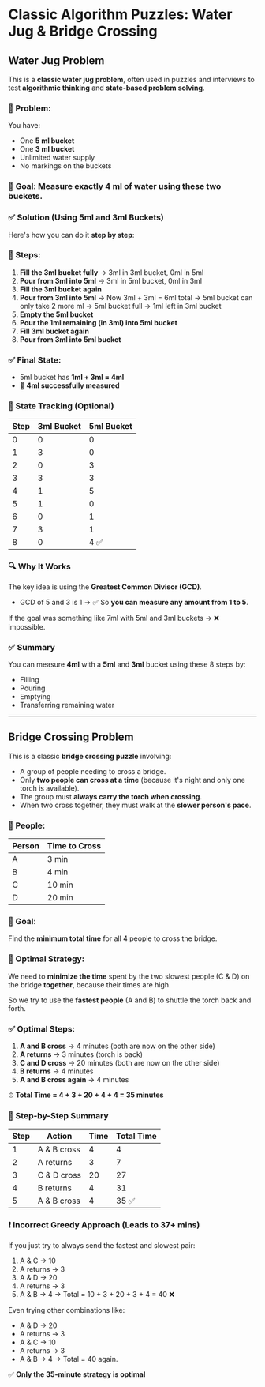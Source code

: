 # Classic Algorithm Puzzles: Water Jug & Bridge Crossing

## Water Jug Problem

This is a **classic water jug problem**, often used in puzzles and interviews to test **algorithmic thinking** and **state-based problem solving**.

### 🧠 Problem:

You have:
* One **5 ml bucket**
* One **3 ml bucket**
* Unlimited water supply
* No markings on the buckets

### 🎯 **Goal**: Measure exactly **4 ml** of water using these two buckets.

### ✅ Solution (Using 5ml and 3ml Buckets)

Here's how you can do it **step by step**:

### 🔢 Steps:

1. **Fill the 3ml bucket fully** → 3ml in 3ml bucket, 0ml in 5ml
2. **Pour from 3ml into 5ml** → 3ml in 5ml bucket, 0ml in 3ml
3. **Fill the 3ml bucket again**
4. **Pour from 3ml into 5ml** → Now 3ml + 3ml = 6ml total → 5ml bucket can only take 2 more ml → 5ml bucket full → 1ml left in 3ml bucket
5. **Empty the 5ml bucket**
6. **Pour the 1ml remaining (in 3ml) into 5ml bucket**
7. **Fill 3ml bucket again**
8. **Pour from 3ml into 5ml bucket**

### ✅ Final State:
* 5ml bucket has **1ml + 3ml = 4ml**
* 🎉 **4ml successfully measured**

### 📘 State Tracking (Optional)

| Step | 3ml Bucket | 5ml Bucket |
|------|------------|------------|
| 0    | 0          | 0          |
| 1    | 3          | 0          |
| 2    | 0          | 3          |
| 3    | 3          | 3          |
| 4    | 1          | 5          |
| 5    | 1          | 0          |
| 6    | 0          | 1          |
| 7    | 3          | 1          |
| 8    | 0          | 4 ✅       |

### 🔍 Why It Works

The key idea is using the **Greatest Common Divisor (GCD)**.
* GCD of 5 and 3 is 1 → ✅ So **you can measure any amount from 1 to 5**.

If the goal was something like 7ml with 5ml and 3ml buckets → ❌ impossible.

### ✅ Summary

You can measure **4ml** with a **5ml** and **3ml** bucket using these 8 steps by:
* Filling
* Pouring
* Emptying
* Transferring remaining water

---

## Bridge Crossing Problem

This is a classic **bridge crossing puzzle** involving:
* A group of people needing to cross a bridge.
* Only **two people can cross at a time** (because it's night and only one torch is available).
* The group must **always carry the torch when crossing**.
* When two cross together, they must walk at the **slower person's pace**.

### 👥 People:

| Person | Time to Cross |
|--------|---------------|
| A      | 3 min         |
| B      | 4 min         |
| C      | 10 min        |
| D      | 20 min        |

### 🎯 Goal:

Find the **minimum total time** for all 4 people to cross the bridge.

### 🧠 Optimal Strategy:

We need to **minimize the time** spent by the two slowest people (C & D) on the bridge **together**, because their times are high.

So we try to use the **fastest people** (A and B) to shuttle the torch back and forth.

### ✅ Optimal Steps:

1. **A and B cross** → 4 minutes (both are now on the other side)
2. **A returns** → 3 minutes (torch is back)
3. **C and D cross** → 20 minutes (both are now on the other side)
4. **B returns** → 4 minutes
5. **A and B cross again** → 4 minutes

⏱ **Total Time = 4 + 3 + 20 + 4 + 4 = 35 minutes**

### 🧾 Step-by-Step Summary

| Step | Action | Time | Total Time |
|------|--------|------|------------|
| 1    | A & B cross | 4 | 4 |
| 2    | A returns | 3 | 7 |
| 3    | C & D cross | 20 | 27 |
| 4    | B returns | 4 | 31 |
| 5    | A & B cross | 4 | 35 ✅ |

### ❗ Incorrect Greedy Approach (Leads to 37+ mins)

If you just try to always send the fastest and slowest pair:

1. A & C → 10
2. A returns → 3
3. A & D → 20
4. A returns → 3
5. A & B → 4 → Total = 10 + 3 + 20 + 3 + 4 = 40 ❌

Even trying other combinations like:
* A & D → 20
* A returns → 3
* A & C → 10
* A returns → 3
* A & B → 4 → Total = 40 again.

✅ **Only the 35-minute strategy is optimal**
